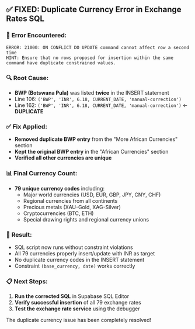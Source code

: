 ## ✅ FIXED: Duplicate Currency Error in Exchange Rates SQL

### 🚨 **Error Encountered:**
```
ERROR: 21000: ON CONFLICT DO UPDATE command cannot affect row a second time
HINT: Ensure that no rows proposed for insertion within the same command have duplicate constrained values.
```

### 🔍 **Root Cause:**
- **BWP (Botswana Pula)** was listed **twice** in the INSERT statement
- Line 106: `('BWP', 'INR', 6.18, CURRENT_DATE, 'manual-correction')`
- Line 162: `('BWP', 'INR', 6.18, CURRENT_DATE, 'manual-correction')` ← **DUPLICATE**

### ✅ **Fix Applied:**
- **Removed duplicate BWP entry** from the "More African Currencies" section
- **Kept the original BWP entry** in the "African Currencies" section
- **Verified all other currencies are unique**

### 📊 **Final Currency Count:**
- **79 unique currency codes** including:
  - Major world currencies (USD, EUR, GBP, JPY, CNY, CHF)
  - Regional currencies from all continents
  - Precious metals (XAU-Gold, XAG-Silver)
  - Cryptocurrencies (BTC, ETH)
  - Special drawing rights and regional currency unions

### 🎯 **Result:**
- SQL script now runs without constraint violations
- All 79 currencies properly insert/update with INR as target
- No duplicate currency codes in the INSERT statement
- Constraint `(base_currency, date)` works correctly

### 📋 **Next Steps:**
1. **Run the corrected SQL** in Supabase SQL Editor
2. **Verify successful insertion** of all 79 exchange rates
3. **Test the exchange rate service** using the debugger

The duplicate currency issue has been completely resolved!
